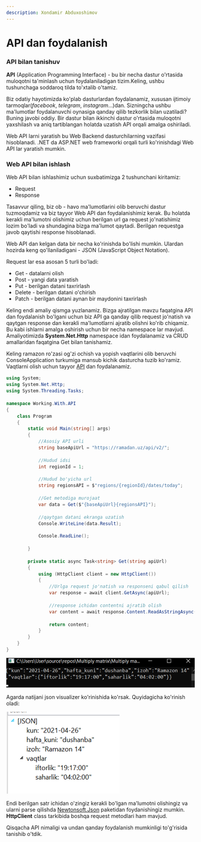 ```yaml
---
description: Xondamir Abduxoshimov
---
```


# API dan foydalanish

### API bilan tanishuv

**API** \(Application Programming Interface\) - bu bir necha dastur o'rtasida muloqotni ta'minlash uchun foydalaniladigan tizim.Keling, ushbu tushunchaga soddaroq tilda to'xtalib o'tamiz. 

Biz odatiy hayotimizda ko'plab dasturlardan foydalanamiz, xususan ijtimoiy tarmoqlar\(_facebook_, _telegram_, _instagram_...\)dan. Sizningcha ushbu ma'lumotlar foydalanuvchi oynasiga qanday qilib tezkorlik bilan uzatiladi? Buning javobi oddiy. Bir dastur bilan ikkinchi dastur o'rtasida muloqotni yaxshilash va aniq tartiblangan holatda uzatish API orqali amalga oshiriladi.  

Web API larni yaratish bu Web Backend dasturchilarning vazifasi hisoblanadi. .NET da ASP.NET web frameworki orqali turli ko'rinishdagi Web API lar yaratish mumkin. 

### Web API bilan ishlash

Web API bilan ishlashimiz uchun suxbatimizga 2 tushunchani kiritamiz:

* Request
* Response

Tasavvur qiling, biz ob - havo ma'lumotlarini olib beruvchi dastur tuzmoqdamiz va biz tayyor Web API dan foydalanishimiz kerak. Bu holatda kerakli ma'lumotni olishimiz uchun berilgan url ga request jo'natishimiz lozim bo'ladi va shundagina bizga ma'lumot qaytadi. Berilgan requestga javob qaytishi response hisoblanadi.

Web API dan kelgan data bir necha ko'rinishda bo'lishi mumkin. Ulardan hozirda keng qo'llaniladigani - JSON \(JavaScript Object Notation\).

Request lar esa asosan 5 turli bo'ladi:

* Get - datalarni olish
* Post - yangi data yaratish
* Put - berilgan datani taxrirlash
* Delete - berilgan datani o'chirish
* Patch - berilgan datani aynan bir maydonini taxrirlash

Keling endi amaliy qismga yuzlanamiz. Bizga ajratilgan mavzu faqatgina API dan foydalanish bo'lgani uchun biz API ga qanday qilib request jo'natish va qaytgan response dan kerakli ma'lumotlarni ajratib olishni ko'rib chiqamiz. Bu kabi ishlarni amalga oshirish uchun bir necha namespace lar mavjud. Amaliyotimizda **System.Net.Http** namespace idan foydalanamiz va CRUD amallaridan faqatgina Get bilan tanishamiz. 

Keling ramazon ro'zasi og'zi ochish va yopish vaqtlarini olib beruvchi ConsoleApplication turkumiga mansub kichik dasturcha tuzib ko'ramiz. Vaqtlarni olish uchun tayyor [API](https://ramadan.uz/api/v2/docs) dan foydalanamiz.

```csharp
using System;
using System.Net.Http;
using System.Threading.Tasks;

namespace Working.With.API
{
    class Program
    {
        static void Main(string[] args)
        {
            //Asosiy API urli
            string baseApiUrl = "https://ramadan.uz/api/v2/";

            //Hudud idsi
            int regionId = 1;

            //Hudud bo'yicha url
            string regionsAPI = $"regions/{regionId}/dates/today";

            //Get metodiga murojaat
            var data = Get($"{baseApiUrl}{regionsAPI}");

            //qaytgan datani ekranga uzatish
            Console.WriteLine(data.Result);

            Console.ReadLine();

        }

        private static async Task<string> Get(string apiUrl)
        {
            using (HttpClient client = new HttpClient())
            {
                //Urlga request jo'natish va responseni qabul qilish
                var response = await client.GetAsync(apiUrl);

                //response ichidan contentni ajratib olish
                var content = await response.Content.ReadAsStringAsync();

                return content;
            }
        }
    }
}
```

![ekrandagi holat](../../.gitbook/assets/image%20%28105%29.png)

Agarda natijani json visualizer ko'rinishida ko'rsak. Quyidagicha ko'rinish oladi:

![jSON holatda ko&apos;rnishi](../../.gitbook/assets/image%20%28106%29.png)

Endi berilgan satr ichidan o'zingiz kerakli bo'lgan ma'lumotni olishingiz va ularni parse qilishda [Newtonsoft.Json](https://www.nuget.org/packages/Newtonsoft.Json/) paketidan foydanishingiz mumkin. **HttpClient** class tarkibida boshqa request metodlari ham mavjud. 

Qisqacha API nimaligi va undan qanday foydalanish mumkinligi to'g'risida tanishib o'tdik.







